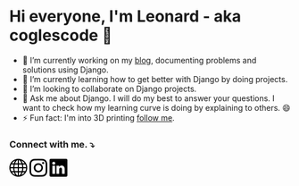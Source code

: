 # Hi everyone, I'm Leonard - aka coglescode 👋   
<!--
**coglescode/coglescode** is a ✨ _special_ ✨ repository because its `README.md` (this file) appears on your GitHub profile.

Here are some ideas to get you started:
- 🤔 I’m looking for help with ...
- 📫 How to reach me: ...
 😄 Pronouns: ...
-->

- 🔭 I’m currently working on my [blog](https://coglescode/blog), documenting problems and solutions using Django.
- 🌱 I’m currently learning how to get better with Django by doing projects. 
- 👯 I’m looking to collaborate on Django projects. 
- 💬 Ask me about Django. I will do my best to answer your questions. I want to check how my learning curve is doing by explaining to others. 😄 
- ⚡ Fun fact: I'm into 3D printing [follow me](https://instagram.com/cogles3dprint).

### Connect with me. :arrow_heading_down:

[![globe](/assets/images/globe.svg)][website]
[![instagram](/assets/images/instagram.svg)][instagram]
[![linkedin](/assets/images/linkedin.svg)][linkedin]

[website]: https://coglescode.com
[instagram]: https://instagram.com/coglescode
[linkedin]: https://www.linkedin.com/in/leo-leito-b57884239/  

<!-- ### Languages and tools I use. :arrow_heading_down: -->


<!-- ### Blogs Post -->
<!-- BLOG-POST-LIST:START -->
<!-- BLOG-POST-LIST:END -->
